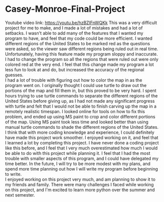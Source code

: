 # Casey-Monroe-Final-Project
Youtube video link: https://youtu.be/hzBZIFnWQKk
  This was a very difficult project for me to make, and I made a lot of mistakes and had a lot of setbacks.  I wasn't able to add many of the features that I wanted my program to have, and feel that my code could be more efficient.  I wanted different regions of the United States to be marked red as the questions were asked, so the viewer saw different regions being ruled out in real time.  Unfortunately, having this feature made my program sloppy and inaccurate.  I had to change the program so all the regions that were ruled out were only colored red at the very end.  I feel that this change made my program a lot less fun to look at and do, but increased the accuracy of the regional guesses.  
  I had a lot of trouble with figuring out how to color the map in as the program went on.  I originally thought I could use turtle to draw out the portions of the map and fill them in, but this proved to be very hard.  I spent hours trying to use turtle commands to separate the different regions of the United States before giving up, as I had not made any significant progress with turtle and felt that I would not be able to finish carving up the map in a remotely realistic timespan.  I looked online for tools on how to fix this problem, and ended up using MS paint to crop and color different portions of the map.  Using MS paint took less time and looked better than using manual turtle commands to shade the different regions of the United States.  
  I think that with more coding knowledge and experience, I could definitely have made this project work smoother.  I enjoyed working on it, and feel that I learned a lot by completing this project.  I have never done a coding project like this before, and I feel that I very much overestimated how much I would be able to do with this project while planning it.  I feel that I had the most trouble with smaller aspects of this program, and I could have delegated my time better.  In the future, I will try to be more modest with my plans, and spend more time planning out how I will write my program before beginning to write.  
  I enjoyed working on this project very much, and am planning to show it to my friends and family.  There were many challenges I faced while working on this project, and I'm excited to learn more python over the summer and next semester.
